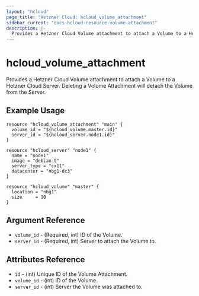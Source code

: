 ```yaml
---
layout: "hcloud"
page_title: "Hetzner Cloud: hcloud_volume_attachment"
sidebar_current: "docs-hcloud-resource-volume-attachment"
description: |-
  Provides a Hetzner Cloud Volume attachment to attach a Volume to a Hetzner Cloud Server.
---
```


# hcloud_volume_attachment

Provides a Hetzner Cloud Volume attachment to attach a Volume to a Hetzner Cloud Server. Deleting a Volume Attachment will detach the Volume from the Server.

## Example Usage

```hcl
resource "hcloud_volume_attachment" "main" {
  volume_id = "${hcloud_volume.master.id}"
  server_id = "${hcloud_server.node1.id}"
}

resource "hcloud_server" "node1" {
  name = "node1"
  image = "debian-9"
  server_type = "cx11"
  datacenter = "nbg1-dc3"
}

resource "hcloud_volume" "master" {
  location = "nbg1"
  size     = 10
}
```

## Argument Reference

- `volume_id` - (Required, int) ID of the Volume.
- `server_id` - (Required, int) Server to attach the Volume to.

## Attributes Reference

- `id` - (int) Unique ID of the Volume Attachment.
- `volume_id` - (int) ID of the Volume.
- `server_id` - (int) Server the Volume was attached to.
